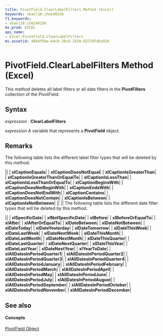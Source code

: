 ```yaml
---
title: PivotField.ClearLabelFilters Method (Excel)
keywords: vbaxl10.chm240156
f1_keywords:
- vbaxl10.chm240156
ms.prod: EXCEL
api_name:
- Excel.PivotField.ClearLabelFilters
ms.assetid: 48b8f6be-b4c0-26c6-2550-63729fd6a918
---
```



# PivotField.ClearLabelFilters Method (Excel)

This method deletes all label filters or all date filters in the  **PivotFilters** collection of the PivotField.


## Syntax

 _expression_ . **ClearLabelFilters**

 _expression_ A variable that represents a **PivotField** object.


## Remarks

The following table lists the different label filter types that will be deleted by this method.



||
| **xlCaptionEquals**|
| **xlCaptionDoesNotEqual**|
| **xlCaptionIsGreaterThan**|
| **xlCaptionIsGreaterThanOrEqualTo**|
| **xlCaptionIsLessThan**|
| **xlCaptionIsLessThanOrEqualTo**|
| **xlCaptionBeginsWith**|
| **xlCaptionDoesNotBeginWith**|
| **xlCaptionEndsWith**|
| **xlCaptionDoesNotEndWith**|
| **xlCaptionContains**|
| **xlCaptionDoesNotContain**|
| **xlCaptionIsBetween**|
| **xlCaptionIsNotBetween**|
||
||
The following table lists the different date filter types that will be deleted by this method.



||
| **xlSpecificDate**|
| **xlNotSpecificDate**|
| **xlBefore**|
| **xlBeforeOrEqualTo**|
| **xlAfter**|
| **xlAfterOrEqualTo**|
| **xlDateBetween**|
| **xlDateNotBetween**|
| **xlDateToday**|
| **xlDateYesterday**|
| **xlDateTomorrow**|
| **xlDateThisWeek**|
| **xlDateLastWeek**|
| **xlDateNextWeek**|
| **xlDateThisMonth**|
| **xlDateLastMonth**|
| **xlDateNextMonth**|
| **xlDateThisQuarter**|
| **xlDateLastQuarter**|
| **xlDateNextQuarter**|
| **xlDateThisYear**|
| **xlDateLastYear**|
| **xlDateNextYear**|
| **xlYearToDate**|
| **xlAllDatesInPeriodQuarter1**|
| **xlAllDatesInPeriodQuarter2**|
| **xlAllDatesInPeriodQuarter3**|
| **xlAllDatesInPeriodQuarter4**|
| **xlAllDatesInPeriodJanuary**|
| **xlAllDatesInPeriodFebruary**|
| **xlAllDatesInPeriodMarch**|
| **xlAllDatesInPeriodApril**|
| **xlAllDatesInPeriodMay**|
| **xlAllDatesInPeriodJune**|
| **xlAllDatesInPeriodJuly**|
| **xlAllDatesInPeriodAugust**|
| **xlAllDatesInPeriodSeptember**|
| **xlAllDatesInPeriodOctober**|
| **xlAllDatesInPeriodNovember**|
| **xlAllDatesInPeriodDecember**|

## See also


#### Concepts


[PivotField Object](pivotfield-object-excel.md)

